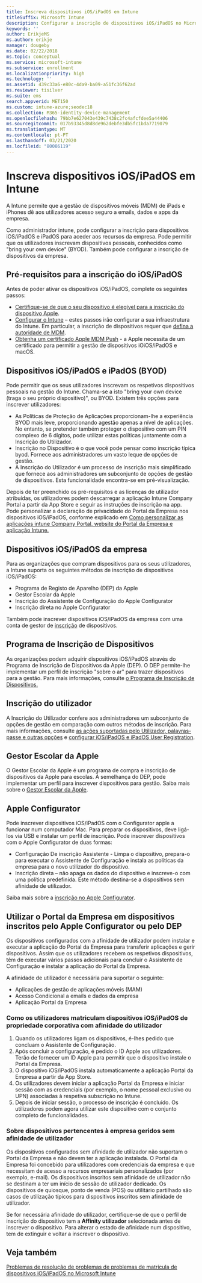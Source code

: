 ```yaml
---
title: Inscreva dispositivos iOS/iPadOS em Intune
titleSuffix: Microsoft Intune
description: Configurar a inscrição de dispositivos iOS/iPadOS no Microsoft Intune.
keywords: ''
author: ErikjeMS
ms.author: erikje
manager: dougeby
ms.date: 02/22/2018
ms.topic: conceptual
ms.service: microsoft-intune
ms.subservice: enrollment
ms.localizationpriority: high
ms.technology: ''
ms.assetid: 439c33a6-e80c-4da9-ba09-a51fc36f62ad
ms.reviewer: tisilver
ms.suite: ems
search.appverid: MET150
ms.custom: intune-azure;seodec18
ms.collection: M365-identity-device-management
ms.openlocfilehash: 79bb7e627043e439c7438c2fc4afcfdee5a44406
ms.sourcegitcommit: 017b93345d8d8de962debfe3db5fc1bda7719079
ms.translationtype: MT
ms.contentlocale: pt-PT
ms.lasthandoff: 03/21/2020
ms.locfileid: "80086119"
---
```

# <a name="enroll-iosipados-devices-in-intune"></a>Inscreva dispositivos iOS/iPadOS em Intune

A Intune permite que a gestão de dispositivos móveis (MDM) de iPads e iPhones dê aos utilizadores acesso seguro a emails, dados e apps da empresa.

Como administrador intune, pode configurar a inscrição para dispositivos iOS/iPadOS e iPadOS para aceder aos recursos da empresa. Pode permitir que os utilizadores inscrevam dispositivos pessoais, conhecidos como "bring your own device" (BYOD). Também pode configurar a inscrição de dispositivos da empresa.

## <a name="prerequisites-for-iosipados-enrollment"></a>Pré-requisitos para a inscrição do iOS/iPadOS

Antes de poder ativar os dispositivos iOS/iPadOS, complete os seguintes passos:

- [Certifique-se de que o seu dispositivo é elegível para a inscrição do dispositivo Apple](https://support.apple.com/en-us/HT204142#eligibility).
- [Configurar o Intune](../fundamentals/setup-steps.md) – estes passos irão configurar a sua infraestrutura do Intune. Em particular, a inscrição de dispositivos requer que [defina a autoridade de MDM](../fundamentals/mdm-authority-set.md).
- [Obtenha um certificado Apple MDM Push](apple-mdm-push-certificate-get.md) - a Apple necessita de um certificado para permitir a gestão de dispositivos iOiOS/iPadOS e macOS.

## <a name="user-owned-iosipados-and-ipados-devices-byod"></a>Dispositivos iOS/iPadOS e iPadOS (BYOD)

Pode permitir que os seus utilizadores inscrevam os respetivos dispositivos pessoais na gestão do Intune. Chama-se a isto "bring your own device (traga o seu próprio dispositivo)", ou BYOD. Existem três opções para inscrever utilizadores:
- As Políticas de Proteção de Aplicações proporcionam-lhe a experiência BYOD mais leve, proporcionando agestão apenas a nível de aplicações. No entanto, se pretender também proteger o dispositivo com um PIN complexo de 6 dígitos, pode utilizar estas políticas juntamente com a Inscrição do Utilizador.
- Inscrição no Dispositivo é o que você pode pensar como inscrição típica byod. Fornece aos administradores um vasto leque de opções de gestão.
- A Inscrição do Utilizador é um processo de inscrição mais simplificado que fornece aos administradores um subconjunto de opções de gestão de dispositivos. Esta funcionalidade encontra-se em pré-visualização. 

Depois de ter preenchido os pré-requisitos e as licenças de utilizador atribuídas, os utilizadores podem descarregar a aplicação Intune Company Portal a partir da App Store e seguir as instruções de inscrição na app. Pode personalizar a declaração de privacidade do Portal da Empresa nos dispositivos iOS/iPadOS, conforme explicado em [Como personalizar as aplicações intune Company Portal, website do Portal da Empresa e aplicação Intune.](../apps/company-portal-app.md#configuration)

## <a name="company-owned-iosipados-devices"></a>Dispositivos iOS/iPadOS da empresa

Para as organizações que compram dispositivos para os seus utilizadores, a Intune suporta os seguintes métodos de inscrição de dispositivos iOS/iPadOS:

- Programa de Registo de Aparelho (DEP) da Apple
- Gestor Escolar da Apple
- Inscrição do Assistente de Configuração do Apple Configurator
- Inscrição direta no Apple Configurator

Também pode inscrever dispositivos iOS/iPadOS da empresa com uma conta de gestor de [inscrição](device-enrollment-manager-enroll.md) de dispositivos.

## <a name="device-enrollment-program"></a>Programa de Inscrição de Dispositivos

As organizações podem adquirir dispositivos iOS/iPadOS através do Programa de Inscrição de Dispositivos da Apple (DEP). O DEP permite-lhe implementar um perfil de inscrição "sobre o ar" para trazer dispositivos para a gestão. Para mais informações, consulte [o Programa de Inscrição de Dispositivos.](device-enrollment-program-enroll-ios.md)

## <a name="user-enrollment"></a>Inscrição do utilizador
A Inscrição do Utilizador confere aos administradores um subconjunto de opções de gestão em comparação com outros métodos de inscrição. Para mais informações, consulte [as ações suportadas pelo Utilizador, palavras-passe e outras opções](ios-user-enrollment-supported-actions.md) e [configurar iOS/iPadOS e iPadOS User Registration](ios-user-enrollment.md).

## <a name="apple-school-manager"></a>Gestor Escolar da Apple

O Gestor Escolar da Apple é um programa de compra e inscrição de dispositivos da Apple para escolas. À semelhança do DEP, pode implementar um perfil para inscrever dispositivos para gestão. Saiba mais sobre o [Gestor Escolar da Apple](apple-school-manager-set-up-ios.md).

## <a name="apple-configurator"></a>Apple Configurator

Pode inscrever dispositivos iOS/iPadOS com o Configurator apple a funcionar num computador Mac. Para preparar os dispositivos, deve ligá-los via USB e instalar um perfil de inscrição. Pode inscrever dispositivos com o Apple Configurator de duas formas:

- Configuração De inscrição Assistente - Limpa o dispositivo, prepara-o para executar o Assistente de Configuração e instala as políticas da empresa para o novo utilizador do dispositivo.
- Inscrição direta – não apaga os dados do dispositivo e inscreve-o com uma política predefinida. Este método destina-se a dispositivos sem afinidade de utilizador.

Saiba mais sobre a [inscrição no Apple Configurator](apple-configurator-enroll-ios.md).

## <a name="use-the-company-portal-on-dep-enrolled-or-apple-configurator-enrolled-devices"></a>Utilizar o Portal da Empresa em dispositivos inscritos pelo Apple Configurator ou pelo DEP

Os dispositivos configurados com a afinidade de utilizador podem instalar e executar a aplicação do Portal da Empresa para transferir aplicações e gerir dispositivos. Assim que os utilizadores recebem os respetivos dispositivos, têm de executar vários passos adicionais para concluir o Assistente de Configuração e instalar a aplicação do Portal da Empresa.

A afinidade de utilizador é necessária para suportar o seguinte:

- Aplicações de gestão de aplicações móveis (MAM)
- Acesso Condicional a emails e dados da empresa
- Aplicação Portal da Empresa

### <a name="how-users-enroll-corporate-owned-iosipados-devices-with-user-affinity"></a>Como os utilizadores matriculam dispositivos iOS/iPadOS de propriedade corporativa com afinidade do utilizador

1. Quando os utilizadores ligam os dispositivos, é-lhes pedido que concluam o Assistente de Configuração.
2. Após concluir a configuração, é pedido o ID Apple aos utilizadores. Terão de fornecer um ID Apple para permitir que o dispositivo instale o Portal da Empresa.
3. O dispositivo iOS/iPadOS instala automaticamente a aplicação Portal da Empresa a partir da App Store.
4. Os utilizadores devem iniciar a aplicação Portal da Empresa e iniciar sessão com as credenciais (por exemplo, o nome pessoal exclusivo ou UPN) associadas à respetiva subscrição no Intune.
5. Depois de iniciar sessão, o processo de inscrição é concluído. Os utilizadores podem agora utilizar este dispositivo com o conjunto completo de funcionalidades.

### <a name="about-corporate-owned-managed-devices-with-no-user-affinity"></a>Sobre dispositivos pertencentes à empresa geridos sem afinidade de utilizador

Os dispositivos configurados sem afinidade de utilizador não suportam o Portal da Empresa e não devem ter a aplicação instalada. O Portal da Empresa foi concebido para utilizadores com credenciais da empresa e que necessitam de acesso a recursos empresariais personalizados (por exemplo, e-mail). Os dispositivos inscritos sem afinidade de utilizador não se destinam a ter um início de sessão de utilizador dedicado. Os dispositivos de quiosque, ponto de venda (POS) ou utilitário partilhado são casos de utilização típicos para dispositivos inscritos sem afinidade de utilizador.

Se for necessária afinidade do utilizador, certifique-se de que o perfil de inscrição do dispositivo tem a **Affinity utilizador** selecionada antes de inscrever o dispositivo. Para alterar o estado de afinidade num dispositivo, tem de extinguir e voltar a inscrever o dispositivo.

## <a name="see-also"></a>Veja também

[Problemas de resolução de problemas de problemas de matrícula de dispositivos iOS/iPadOS no Microsoft Intune](https://support.microsoft.com/help/4039809)
